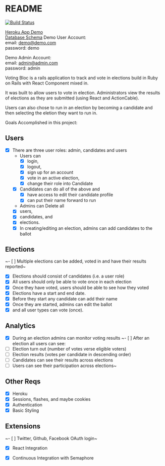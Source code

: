 # README

[![Build Status](https://semaphoreci.com/api/v1/iamchrissmith/voting-bloc/branches/master/badge.svg)](https://semaphoreci.com/iamchrissmith/voting-bloc)

[Heroku App Demo](https://voting-bloc2.herokuapp.com/)  
[Database Schema](http://ondras.zarovi.cz/sql/demo/?keyword=chris-mini-project)
Demo User Account:  
email: demo@demo.com  
password: demo  

Demo Admin Account:  
email: admin@admin.com  
password: admin  

Voting Bloc is a rails application to track and vote in elections build in Ruby on Rails with React Component mixed in.  

It was built to allow users to vote in election.  Administrators view the results of elections as they are submitted (using React and ActionCable).

Users can also chose to run in an election by becoming a candidate and then selecting the eletion they want to run in.

Goals Accomplished in this project:

## Users
- [X] There are three user roles: admin, candidates and users
  - Users can
    - [X] login,
    - [X] logout,
    - [X] sign up for an account
    - [X] vote in an active election,
    - [X] change their role into Candidate
  - [X] Candidates can do all of the above and
     - [X] have access to edit their candidate profile
     - [X] can put their name forward to run
  - Admins can Delete all
   - [X] users,
   - [X] candidates, and
   - [X] elections.  
   - [X] In creating/editing an election, admins can add candidates to the ballot

## Elections
~- [ ] Multiple elections can be added, voted in and have their results reported~
- [X] Elections should consist of candidates (i.e. a user role)
- [X] All users should only be able to vote once in each election
- [X] Once they have voted, users should be able to see how they voted
- [X] Elections have a start and end date.  
- [X] Before they start any candidate can add their name
- [X] Once they are started, admins can edit the ballot
- [X] and all user types can vote (once).

## Analytics
- [X] During an election admins can monitor voting results
~- [ ] After an election all users can see:
 - [ ] Election turn out (number of votes verse eligible voters)
 - [ ] Election results (votes per candidate in descending order)
 - [ ] Candidates can see their results across elections
 - [ ] Users can see their participation across elections~

## Other Reqs
- [X] Heroku
- [X] Sessions, flashes, and maybe cookies
- [X] Authentication
- [X] Basic Styling

## Extensions
~- [ ] Twitter, Github, Facebook OAuth login~
- [X] React Integration
- [X] Continuous Integration with Semaphore

